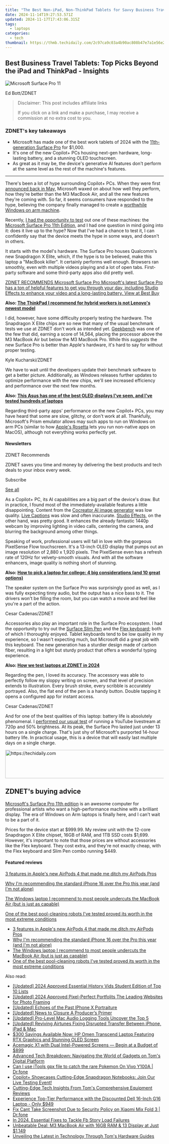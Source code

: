 ```yaml
---
title: "The Best Non-iPad, Non-ThinkPad Tablets for Savvy Business Travelers: Top Picks Featured on ZDNet"
date: 2024-11-14T19:27:53.571Z
updated: 2024-11-17T17:43:06.315Z
tags:
  - laptops
categories:
  - tech
thumbnail: https://thmb.techidaily.com/2c97ca9c03a4b90ac808b47e7a1e56e2bf5202bf8ec2d002abc5e5f18888aaa6.jpg
---
```


## Best Business Travel Tablets: Top Picks Beyond the iPad and ThinkPad - Insights

![Microsoft Surface Pro 11](https://www.zdnet.com/a/img/resize/5a61d95f139c9509212e8ba8de8e550d72febe54/2024/06/26/7718b7e0-28a8-45c8-9738-d8b45dad2e12/1000020801.jpg?auto=webp&width=1280)

Ed Bott/ZDNET

>  Disclaimer: This post includes affiliate links
>
>  If you click on a link and make a purchase, I may receive a commission at no extra cost to you.
>

### ZDNET's key takeaways

* Microsoft has made one of the best work tablets of 2024 with the [11th-generation Surface Pro](https://shop-links.co/link/?url=https%3A%2F%2Fwww.bestbuy.com%2Fsite%2Fmicrosoft-surface-pro-copilot-pc-13-snapdragon-x-plus-16gb-memory-256gb-ssd-device-only-11th-edition-platinum%2F6582846.p&publisher_slug=itechdaily19598&exclusive=1) for $1,000.
* It's one of the new Copilot+ PCs housing next-gen hardware, long-lasting battery, and a stunning OLED touchscreen.
* As great as it may be, the device's generative AI features don't perform at the same level as the rest of the machine's features.

---

There's been a lot of hype surrounding Copilot+ PCs. When they were first [announced back in May](https://www.zdnet.com/article/every-copilot-pc-microsoft-just-announced-to-take-on-apples-m3-macbooks/), Microsoft waxed on about how well they perform, how they're better than the M3 MacBook Air, and all the new features they're coming with. So far, it seems consumers have responded to the hype, believing the company finally managed to create a [worthwhile Windows on arm machine](https://www.zdnet.com/article/could-windows-finally-get-arm-right-and-outperform-apple-silicon/).

Recently, [I had the opportunity to test](https://www.zdnet.com/article/how-we-test-laptops/) out one of these machines: the [Microsoft Surface Pro 11th Edition](https://shop-links.co/link/?url=https%3A%2F%2Fwww.bestbuy.com%2Fsite%2Fmicrosoft-surface-pro-copilot-pc-13-snapdragon-x-plus-16gb-memory-256gb-ssd-device-only-11th-edition-platinum%2F6582846.p%3FskuId%3D6582846&publisher_slug=itechdaily19598&exclusive=1), and I had one question in mind going into it: does it live up to the hype? Now that I've had a chance to test it, I can confidently say that the device meets the hype in some ways, and doesn't in others.

It starts with the model's hardware. The Surface Pro houses Qualcomm's new Snapdragon X Elite, which, if the hype is to be believed, make this laptop a "MacBook killer". It certainly performs well enough. Browsers ran smoothly, even with multiple videos playing and a lot of open tabs. First-party software and some third-party apps also did pretty well.

[ZDNET RECOMMENDS Microsoft Surface Pro Microsoft's latest Surface Pro has a ton of helpful features to get you through your day, including Studio Effects to enhance your video and a long-lasting battery. View at Best Buy](https://shop-links.co/link/?url=https%3A%2F%2Fwww.bestbuy.com%2Fsite%2Fmicrosoft-surface-pro-copilot-pc-13-snapdragon-x-plus-16gb-memory-256gb-ssd-device-only-11th-edition-platinum%2F6582846.p%3FskuId%3D6582846&publisher_slug=itechdaily19598&exclusive=1)

**Also: [The ThinkPad I recommend for hybrid workers is not Lenovo's newest model](https://www.zdnet.com/article/the-thinkpad-i-recommend-for-hybrid-workers-is-not-lenovos-newest-model/)**

I did, however, have some difficulty properly testing the hardware. The Snapdragon X Elite chips are so new that many of the usual benchmark tests we use at ZDNET don't work as intended yet. [Geekbench](https://www.geekbench.com/) was one of the few that did, earning a score of 14,564, placing the processor above the M3 MacBook Air but below the M3 MacBook Pro. While this _suggests_ the new Surface Pro is better than Apple's hardware, it's hard to say for without proper testing.

Kyle Kucharski/ZDNET

We have to wait until the developers update their benchmark software to get a better picture. Additionally, as Windows releases further updates to optimize performance with the new chips, we'll see increased efficiency and performance over the next few months.

**Also: [This Asus has one of the best OLED displays I've seen, and I've tested hundreds of laptops](https://www.zdnet.com/article/this-asus-has-one-of-the-best-oled-displays-ive-seen-and-ive-tested-hundreds-of-laptops/)**

Regarding third-party apps' performance on the new Copilot+ PCs, you may have heard that some are slow, glitchy, or don't work at all. Thankfully, Microsoft's Prism emulator allows may such apps to run on Windows on arm PCs (similar to how [Apple's Rosetta](https://www.zdnet.com/article/apple-silicon-rosetta-m1-m2-m3-soc-why-these-terms-matter-to-every-computer-buyer/) lets you run non-native apps on MacOS), although not everything works perfectly yet. 

#### Newsletters

ZDNET Recommends

ZDNET saves you time and money by delivering the best products and tech deals to your inbox every week.

 Subscribe

[See all](https://www.zdnet.com/newsletters/)

As a Copilot+ PC, its AI capabilities are a big part of the device's draw. But in practice, I found most of the immediately-available features a little disappointing. Content from the [Cocreator AI image generator](https://www.zdnet.com/article/i-demoed-every-new-ai-feature-coming-to-copilot-pcs-and-im-nearly-sold-on-the-hype/) was low quality. [Live Captions](https://www.zdnet.com/article/how-to-turn-on-live-captions-in-windows-11/) was slow and often inaccurate. [Studio Effects](https://www.zdnet.com/home-and-office/work-life/pc-using-too-much-power-the-latest-windows-11-preview-has-some-tips-for-you/), on the other hand, was pretty good. It enhances the already fantastic 1440p webcam by improving lighting in video calls, centering the camera, and blurring the background among other things.

Speaking of work, professional users will fall in love with the gorgeous PixelSense Flow touchscreen. It's a 13-inch OLED display that pumps out an image resolution of 2,880 x 1,920 pixels. The PixelSense even has a refresh rate of 120Hz for velvety-smooth visuals. And with all the software enhancers, image quality is nothing short of stunning.

**Also: [How to pick a laptop for college: 4 big considerations (and 10 great options)](https://www.zdnet.com/article/how-to-pick-a-laptop-for-college/)**

The speaker system on the Surface Pro was surprisingly good as well, as I was fully expecting tinny audio, but the output has a nice bass to it. The drivers won't be filling the room, but you can watch a movie and feel like you're a part of the action.

Cesar Cadenas/ZDNET

Accessories also play an important role in the Surface Pro ecosystem. I had the opportunity to try out the [Surface Slim Pen](https://www.microsoft.com/en-us/d/surface-slim-pen/8tb9xw8rwc14) and the [Flex keyboard](https://www.microsoft.com/en-us/d/surface-pro-flex-keyboard-with-slim-pen/93fzrmtgj6jw); both of which I thoroughly enjoyed. Tablet keyboards tend to be low quality in my experience, so I wasn't expecting much, but Microsoft did a great job with this keyboard. The new generation has a sturdier design made of carbon fiber, resulting in a light but sturdy product that offers a wonderful typing experience.

**Also: [How we test laptops at ZDNET in 2024](https://www.zdnet.com/article/how-we-test-laptops/)**

Regarding the pen, I loved its accuracy. The accessory was able to perfectly follow my sloppy writing on screen, and that level of precision extends to illustration. Every brush stroke, every scribble is accurately portrayed. Also, the flat end of the pen is a handy button. Double tapping it opens a configured app for instant access.

Cesar Cadenas/ZDNET

And for one of the best qualities of this laptop: battery life is absolutely phenomenal. I [performed our usual test](https://www.zdnet.com/article/how-we-test-laptops/) of running a YouTube livestream at 720p and 50% brightness. At its peak, the Surface Pro lasted just under 13 hours on a single charge. That's just shy of Microsoft's purported 14-hour battery life. In practical usage, this is a device that will easily last multiple days on a single charge. 

<!-- affiliate ads begin -->
<a href="https://unicoeye.pxf.io/c/5597632/2134492/18498" target="_top" id="2134492">
  <img src="//a.impactradius-go.com/display-ad/18498-2134492" border="0" alt="https://techidaily.com" width="728" height="90"/>
</a>
<img height="0" width="0" src="https://unicoeye.pxf.io/i/5597632/2134492/18498" style="position:absolute;visibility:hidden;" border="0" />
<!-- affiliate ads end -->

## ZDNET's buying advice

[Microsoft's Surface Pro 11th edition](https://shop-links.co/link/?url=https%3A%2F%2Fwww.bestbuy.com%2Fsite%2Fmicrosoft-surface-pro-copilot-pc-13-snapdragon-x-plus-16gb-memory-256gb-ssd-device-only-11th-edition-platinum%2F6582846.p%3FskuId%3D6582846&publisher_slug=itechdaily19598&exclusive=1) is an awesome computer for professional artists who want a high-performance machine with a brilliant display. The era of Windows on Arm laptops is finally here, and I can't wait to be a part of it. 

Prices for the device start at $999.99\. My review unit with the 12-core Snapdragon X Elite chipset, 16GB of RAM, and 1TB SSD costs $1,699\. However, it's important to note that those prices are without accessories like the Flex keyboard. They cost extra, and they're not exactly cheap, with the Flex keyboard and Slim Pen combo running $449\. 

#### Featured reviews

[3 features in Apple's new AirPods 4 that made me ditch my AirPods Pros](https://www.zdnet.com/article/3-features-in-apples-new-airpods-4-that-made-me-ditch-my-airpods-pros/ "3 features in Apple's new AirPods 4 that made me ditch my AirPods Pros")

[Why I'm recommending the standard iPhone 16 over the Pro this year (and I'm not alone)](https://www.zdnet.com/article/why-im-recommending-the-standard-iphone-16-over-the-pro-this-year-and-im-not-alone/ "Why I'm recommending the standard iPhone 16 over the Pro this year (and I'm not alone)")

[The Windows laptop I recommend to most people undercuts the MacBook Air (but is just as capable)](https://www.zdnet.com/article/the-windows-laptop-i-recommend-to-most-people-undercuts-the-macbook-air-but-is-just-as-capable/ "The Windows laptop I recommend to most people undercuts the MacBook Air (but is just as capable)")

[One of the best pool-cleaning robots I've tested proved its worth in the most extreme conditions](https://www.zdnet.com/article/one-of-the-best-pool-cleaning-robots-ive-tested-proved-its-worth-in-the-most-extreme-conditions/ "One of the best pool-cleaning robots I've tested proved its worth in the most extreme conditions")

* [3 features in Apple's new AirPods 4 that made me ditch my AirPods Pros](https://www.zdnet.com/article/3-features-in-apples-new-airpods-4-that-made-me-ditch-my-airpods-pros/ "3 features in Apple's new AirPods 4 that made me ditch my AirPods Pros")
* [Why I'm recommending the standard iPhone 16 over the Pro this year (and I'm not alone)](https://www.zdnet.com/article/why-im-recommending-the-standard-iphone-16-over-the-pro-this-year-and-im-not-alone/ "Why I'm recommending the standard iPhone 16 over the Pro this year (and I'm not alone)")
* [The Windows laptop I recommend to most people undercuts the MacBook Air (but is just as capable)](https://www.zdnet.com/article/the-windows-laptop-i-recommend-to-most-people-undercuts-the-macbook-air-but-is-just-as-capable/ "The Windows laptop I recommend to most people undercuts the MacBook Air (but is just as capable)")
* [One of the best pool-cleaning robots I've tested proved its worth in the most extreme conditions](https://www.zdnet.com/article/one-of-the-best-pool-cleaning-robots-ive-tested-proved-its-worth-in-the-most-extreme-conditions/ "One of the best pool-cleaning robots I've tested proved its worth in the most extreme conditions")

<ins class="adsbygoogle"
     style="display:block"
     data-ad-format="autorelaxed"
     data-ad-client="ca-pub-7571918770474297"
     data-ad-slot="1223367746"></ins>

<ins class="adsbygoogle"
     style="display:block"
     data-ad-client="ca-pub-7571918770474297"
     data-ad-slot="8358498916"
     data-ad-format="auto"
     data-full-width-responsive="true"></ins>

<span class="atpl-alsoreadstyle">Also read:</span>
<div><ul>
<li><a href="https://eaxpv-info.techidaily.com/updated-2024-approved-essential-history-vids-student-edition-of-top-10-lists/"><u>[Updated] 2024 Approved Essential History Vids Student Edition of Top 10 Lists</u></a></li>
<li><a href="https://fox-helps.techidaily.com/updated-2024-approved-pixel-perfect-portfolits-the-leading-websites-for-photo-framing/"><u>[Updated] 2024 Approved Pixel-Perfect Portfolits The Leading Websites for Photo Framing</u></a></li>
<li><a href="https://article-posts.techidaily.com/updated-echoes-of-the-past-iphone-x-portraiture/"><u>[Updated] Echoes of the Past IPhone X Portraiture</u></a></li>
<li><a href="https://youtube-docs.techidaily.com/ed-news-to-closure-a-producers-primer/"><u>[Updated] News to Closure A Producer’s Primer</u></a></li>
<li><a href="https://digital-screen-recording.techidaily.com/updated-pro-level-mac-audio-logging-tools-uncover-the-top-5/"><u>[Updated] Pro-Level Mac Audio Logging Tools Uncover the Top 5</u></a></li>
<li><a href="https://fox-access.techidaily.com/updated-reviving-airtunes-fixing-disrupted-transfer-between-iphone-ipad-and-mac/"><u>[Updated] Reviving Airtunes Fixing Disrupted Transfer Between iPhone, iPad & Mac</u></a></li>
<li><a href="https://hardware-reviews.techidaily.com/300-savings-available-now-hp-omen-transcend-laptop-featuring-rtx-graphics-and-stunning-oled-screen/"><u>$300 Savings Available Now: HP Omen Transcend Laptop Featuring RTX Graphics and Stunning OLED Screen</u></a></li>
<li><a href="https://hardware-reviews.techidaily.com/acemagic-x1-with-dual-intel-powered-screens-begin-at-a-budget-of-899/"><u>Acemagic X1 with Dual Intel-Powered Screens — Begin at a Budget of $899</u></a></li>
<li><a href="https://hardware-reviews.techidaily.com/advanced-tech-breakdown-navigating-the-world-of-gadgets-on-toms-digital-platform/"><u>Advanced Tech Breakdown: Navigating the World of Gadgets on Tom's Digital Platform</u></a></li>
<li><a href="https://change-location.techidaily.com/can-i-use-itools-gpx-file-to-catch-the-rare-pokemon-on-vivo-y100a-drfone-by-drfone-virtual-android/"><u>Can I use iTools gpx file to catch the rare Pokemon On Vivo Y100A | Dr.fone</u></a></li>
<li><a href="https://hardware-reviews.techidaily.com/copilotplus-showcases-cutting-edge-snapdragon-notebooks-join-our-live-testing-event/"><u>Copilot+ Showcases Cutting-Edge Snapdragon Notebooks: Join Our Live Testing Event!</u></a></li>
<li><a href="https://hardware-reviews.techidaily.com/cutting-edge-tech-insights-from-toms-comprehensive-equipment-reviews/"><u>Cutting-Edge Tech Insights From Tom's Comprehensive Equipment Reviews</u></a></li>
<li><a href="https://hardware-reviews.techidaily.com/1723862737205-experience-top-tier-performance-with-the-discounted-dell-16-inch-g16-laptop-only-949/"><u>Experience Top-Tier Performance with the Discounted Dell 16-Inch G16 Laptop - Only $949</u></a></li>
<li><a href="https://howto.techidaily.com/fix-cant-take-screenshot-due-to-security-policy-on-xiaomi-mix-fold-3-drfone-by-drfone-fix-android-problems-fix-android-problems/"><u>Fix Cant Take Screenshot Due to Security Policy on Xiaomi Mix Fold 3 | Dr.fone</u></a></li>
<li><a href="https://facebook-videos.techidaily.com/in-2024-essential-fixes-to-tackle-fb-story-load-failures/"><u>In 2024, Essential Fixes to Tackle Fb Story Load Failures</u></a></li>
<li><a href="https://hardware-reviews.techidaily.com/1723862654706-unbeatable-deal-m3-macbook-air-with-16gb-ram-and-13-display-at-just-1149/"><u>Unbeatable Deal: M3 MacBook Air with 16GB RAM & 13 Display at Just $1,149</u></a></li>
<li><a href="https://hardware-reviews.techidaily.com/unveiling-the-latest-in-technology-through-toms-hardware-guides/"><u>Unveiling the Latest in Technology Through Tom's Hardware Guides</u></a></li>
</ul></div>

